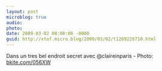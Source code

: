 ```yaml
---
layout: post
microblog: true
audio: 
photo: 
date: 2009-03-02 00:00:00 -0000
guid: http://xtof.micro.blog/2009/03/02/t1269228710.html
---
```

Dans un tres bel endroit secret avec @claireinparis - Photo: [bkite.com/056XW](http://bkite.com/056XW)
